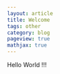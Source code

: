 ```yaml
---
layout: article
title: Welcome
tags: other
category: blog
pageview: true
mathjax: true
---
```

Hello World !!!